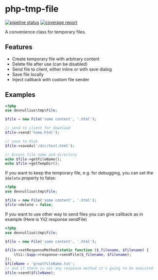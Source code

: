 php-tmp-file
===========
[![pipeline status](https://gitlab.com/aram.ds/php-tmp-file/badges/master/pipeline.svg)](https://gitlab.com/aram.ds/php-tmp-file/commits/master)
[![coverage report](https://gitlab.com/aram.ds/php-tmp-file/badges/master/coverage.svg)](https://gitlab.com/aram.ds/php-tmp-file/commits/master)


A convenience class for temporary files.

## Features

 * Create temporary file with arbitrary content
 * Delete file after use (can be disabled)
 * Send file to client, either inline or with save dialog
 * Save file locally
 * Inject callback with custom file sender

## Examples

```php
<?php
use devnullius\tmp\File;

$file = new File('some content', '.html');

// send to client for download
$file->send('home.html');

// save to disk
$file->saveAs('/dir/test.html');

// Access file name and directory
echo $file->getFileName();
echo $file->getTempDir();
```

If you want to keep the temporary file, e.g. for debugging, you can set the `$delete` property to false:

```php
<?php
use devnullius\tmp\File;

$file = new File('some content', '.html');
$file->delete = false;
```
If you want to use other way to send files you can give callback as in example (Here is Yii2 response sendFile)

```php
<?php
use devnullius\tmp\File;

$file = new File('some content', '.html');

$file->setResponseMethod(static function ($_filename, $filename) {
    \Yii::$app->response->sendFile($_filename, $filename);
});
$fileName = 'greatFileName.txt';
// and if there is set any response method it's going to be executed
$file->send($fileName);
```



